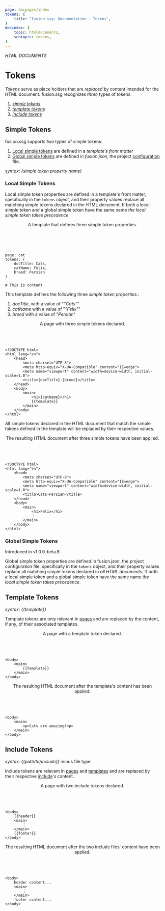 ```yaml
---
page: docpages/index
tokens: {
    title: "fusion.ssg: Documentation - Tokens",
}
docindex: {
    topic: htmldocuments,
    subtopic: tokens,
}
---
```


<em>HTML DOCUMENTS</em>

# Tokens

<em>Tokens</em> serve as place holders that are <em>replaced</em> by content intended for the HTML document. fusion.ssg recognizes <em>three</em> types of tokens:
<ol>
    <li><a href="{baseURL}/docs/htmldocuments/tokens#simple-tokens"><em>simple tokens</em></a></li>
    <li><a href="{baseURL}/docs/htmldocuments/tokens#template-tokens"><em>template tokens</em></a></li>
    <li><a href="{baseURL}/docs/htmldocuments/tokens#include-tokens"><em>include tokens</em></a></li>
</ol>

## Simple Tokens

fusion.ssg supports _two_ types of simple tokens:
1. <a href="#local-simple-tokens">Local simple tokens</a> are defined in a _template's front matter_
1. <a href="#global-simple-tokens">Global simple tokens</a> are defined in _fusion.json_, the project <a href="{baseURL}/docs/configuration">configuration</a> file.

<em>syntax: {simple token property name}</em>

### Local Simple Tokens

Local simple token properties are defined in a template's front matter, specifically in the `tokens` object, and their property values replace all matching simple tokens declared in the HTML document. If both a local simple token and a global simple token have the same name _the local simple token takes precedence_.

<article>
    <header>
        <p class="example">A template that defines three simple token properties.</p>
    </header>
<pre><code class="language-YAML">
---
page: cat
tokens: {
    docTitle: Cats,
    catName: Felix,
    breed: Persian
}
---
# This is content
</code></pre>
    This template defines the following three <em>simple token properties.</em>:
    <ol>
        <li><em>docTitle</em>, with a value of "<em>"Cats"</em>"</li>
        <li><em>catName</em> with a value of "<em>"Felix"</em>"</li>
        <li><em>breed</em> with a value of "<em>Persian</em>"</li>
    </ol>
</article>

<article>
    <header>
        <p class="example">A page with three simple tokens declared.</p>
    </header>
<pre><code class="language-HTML">
&lt;!DOCTYPE html&gt;
&lt;html lang="en"&gt;
    &lt;head&gt;
        &lt;meta charset="UTF-8"&gt;
        &lt;meta http-equiv="X-UA-Compatible" content="IE=edge"&gt;
        &lt;meta name="viewport" content="width=device-width, initial-scale=1.0"&gt;
        &lt;title&gt;&lbrace;docTitle&rbrace;-&lbrace;breed&rbrace;&lt/title&gt;
    &lt;/head&gt;
    &lt;body&gt;
        &lt;main&gt;
            &lt;h1&gt;{catName}&lt;/h1&gt;
            &lbrace;&lbrace;template&rbrace;&rbrace;
        &lt;/main&gt;
    &lt;/body&gt;
&lt;/html&gt;
</code></pre>
    <p>All simple tokens declared in the HTML document that match the simple tokens defined in the template will be replaced by their respective values.</p>
</article>

<article>
    <header>
        <p class="example">The resulting HTML document after three simple tokens have been applied.</p>
    </header>
<pre><code class="language-HTML">
&lt;!DOCTYPE html&gt;
&lt;html lang="en"&gt;
    &lt;head&gt;
        &lt;meta charset="UTF-8"&gt;
        &lt;meta http-equiv="X-UA-Compatible" content="IE=edge"&gt;
        &lt;meta name="viewport" content="width=device-width, initial-scale=1.0"&gt;
        &lt;title&gt;Cats-Persian&lt/title&gt;
    &lt;/head&gt;
    &lt;body&gt;
        &lt;main&gt;
            &lt;h1&gt;Felix&lt;/h1&gt;
            &vellip;
        &lt;/main&gt;
    &lt;/body&gt;
&lt;/html&gt;
</code></pre>
</article>

### Global Simple Tokens

<p class="ver">Introduced in v1.0.0-beta.8</p>

Global simple token properties are defined in fusion.json, the project configuration file, specifically in the `tokens` object, and their property values replace all matching simple tokens declared in _all HTML documents_. If both a local simple token and a global simple token have the same name _the local simple token takes precedence_.

## Template Tokens

<em>syntax: &lbrace;&lbrace;template&rbrace;&rbrace;</em>

Template tokens are only relevant in <a href="{baseURL}/docs/htmldocuments/pages">pages</a> and are replaced by the content, if any, of their associated templates.

<article>
    <header>
        <p class="example">A page with a template token declared.</p>
    </header>
<pre><code class="language-HTML">
&lt;body&gt;
    &lt;main&gt;
        &lbrace;&lbrace;template&rbrace;&rbrace;
    &lt;/main&gt;
&lt;/body&gt;
</code></pre>
</article>

<article>
    <header>
        <p class="example">The resulting HTML document after the template's content has been applied.</p>
    </header>
<pre><code class="language-HTML">
&lt;body&gt;
    &lt;main&gt;
        &lt;p&gt;Cats are amazing!&lt;p&gt;
    &lt;/main&gt;
&lt;/body&gt;
</code></pre>
</article>

## Include Tokens

<em>syntax: &lbrace;&lbrace;path/to/include&rbrace;&rbrace;</em> minus file type

Include tokens are relevant in <a href="{baseURL}/docs/htmldocuments/pages">pages</a> and <a href="{baseURL}/docs/htmldocuments/templates">templates</a> and are replaced by their respective <a href="{baseURL}/docs/htmldocuments/includes">include</a>'s content.

<article>
    <header>
        <p class="example">A page with two include tokens declared.</p>
    </header>
<pre><code class="language-HTML">
&lt;body&gt;
    &lbrace;&lbrace;header&rbrace;&rbrace;
    &lt;main&gt;
        &vellip;
    &lt;/main&gt;
    &lbrace;&lbrace;footer&rbrace;&rbrace;
&lt;/body&gt;
</code></pre>
</article>

<article>
    <header>
        <p class="example">The resulting HTML document after the two include files' content have been applied.</p>
    </header>
<pre><code class="language-HTML">
&lt;body&gt;
    header content...
    &lt;main&gt;
        &vellip;
    &lt;/main&gt;
    footer content...
&lt;/body&gt;
</code></pre>
</article>
